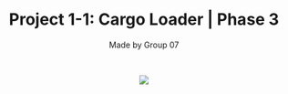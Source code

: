 <h1 align="center"> Project 1-1: Cargo Loader | Phase 3</h1>
<p align="center">Made by Group 07</p><br>
<p align="center"><img src="https://i.imgur.com/i8grND5.png"></p>
